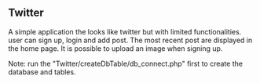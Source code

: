 ## **Twitter**

A simple application the looks like twitter but with limited functionalities. user can sign up, login and add post. The most recent post are displayed in the home page. It is possible to upload an image when signing up.

Note: run the "Twitter/createDbTable/db_connect.php" first to create the database and tables.



